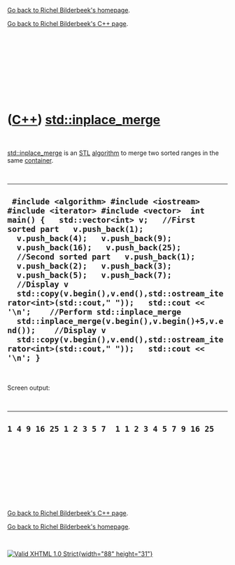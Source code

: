 [Go back to Richel Bilderbeek's homepage](index.htm).

[Go back to Richel Bilderbeek's C++ page](Cpp.htm).

 

 

 

 

 

([C++](Cpp.htm)) [std::inplace\_merge](CppInplace_merge.htm)
============================================================

 

[std::inplace\_merge](CppInplace_merge.htm) is an [STL](CppStl.htm)
[algorithm](CppAlgorithm.htm) to merge two sorted ranges in the same
[container](CppContainer.htm).

 

  -----------------------------------------------------------------------------------------------------------------------------------------------------------------------------------------------------------------------------------------------------------------------------------------------------------------------------------------------------------------------------------------------------------------------------------------------------------------------------------------------------------------------------------------------------------------------------------------------------------------------------------------------------------------------------
  ` #include <algorithm> #include <iostream> #include <iterator> #include <vector>  int main() {   std::vector<int> v;   //First sorted part   v.push_back(1);   v.push_back(4);   v.push_back(9);   v.push_back(16);   v.push_back(25);   //Second sorted part   v.push_back(1);   v.push_back(2);   v.push_back(3);   v.push_back(5);   v.push_back(7);    //Display v   std::copy(v.begin(),v.end(),std::ostream_iterator<int>(std::cout," "));   std::cout << '\n';    //Perform std::inplace_merge   std::inplace_merge(v.begin(),v.begin()+5,v.end());    //Display v   std::copy(v.begin(),v.end(),std::ostream_iterator<int>(std::cout," "));   std::cout << '\n'; }`
  -----------------------------------------------------------------------------------------------------------------------------------------------------------------------------------------------------------------------------------------------------------------------------------------------------------------------------------------------------------------------------------------------------------------------------------------------------------------------------------------------------------------------------------------------------------------------------------------------------------------------------------------------------------------------------

 

Screen output:

 

  --------------------------------------------------
  ` 1 4 9 16 25 1 2 3 5 7  1 1 2 3 4 5 7 9 16 25 `
  --------------------------------------------------

 

 

 

 

 

[Go back to Richel Bilderbeek's C++ page](Cpp.htm).

[Go back to Richel Bilderbeek's homepage](index.htm).

 

[![Valid XHTML 1.0 Strict](valid-xhtml10.png){width="88"
height="31"}](http://validator.w3.org/check?uri=referer)

